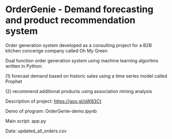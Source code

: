 # OrderGenie - Demand forecasting and product recommendation system 

Order generation system developed as a consulting project for a B2B kitchen concerige company called Oh My Green

Dual function order generation system using machine learning algoritms written in Python: 

(1) forecast demand based on historic sales using a time series model called Prophet

(2) recommend additional products using association mining analysis


Description of project: https://goo.gl/oW83Ct

Demo of program: OrderGenie-demo.ipynb

Main script: app.py

Data: updated_all_orders.csv

